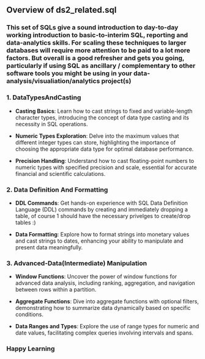 ## Overview of ds2_related.sql

### This set of SQLs give a sound introduction to day-to-day working introduction to basic-to-interim SQL, reporting and data-analytics skills. For scaling these techniques to larger databases will require more attention to be paid to a lot more factors. But overall is a good refresher and gets you going, particularly if using SQL as ancillary / complementary to other software tools you might be using in your data-analysis/visualiation/analytics project(s)

### 1. DataTypesAndCasting

- **Casting Basics**: Learn how to cast strings to fixed and variable-length character types, introducing the concept of data type casting and its necessity in SQL operations.
  
- **Numeric Types Exploration**: Delve into the maximum values that different integer types can store, highlighting the importance of choosing the appropriate data type for optimal database performance.

- **Precision Handling**: Understand how to cast floating-point numbers to numeric types with specified precision and scale, essential for accurate financial and scientific calculations.

### 2. Data Definition And Formatting

- **DDL Commands**: Get hands-on experience with SQL Data Definition Language (DDL) commands by creating and immediately dropping a table, of course 1 should have the necessary privelges to create/drop tables :)
  
- **Data Formatting**: Explore how to format strings into monetary values and cast strings to dates, enhancing your ability to manipulate and present data meaningfully.

### 3. Advanced-Data(Intermediate) Manipulation

- **Window Functions**: Uncover the power of window functions for advanced data analysis, including ranking, aggregation, and navigation between rows within a partition.

- **Aggregate Functions**: Dive into aggregate functions with optional filters, demonstrating how to summarize data dynamically based on specific conditions.

- **Data Ranges and Types**: Explore the use of range types for numeric and date values, facilitating complex queries involving intervals and spans.

### Happy Learning
